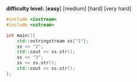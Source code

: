 **difficulty level:** [**easy**] [medium] [hard] [very hard]

```cpp
#include <iostream>
#include <sstream>

int main(){
    std::ostringstream ss{"1"};
    ss << "2";
    std::cout << ss.str();
    ss << "3";
    ss << ss.str();
    std::cout << ss.str();
};
```
